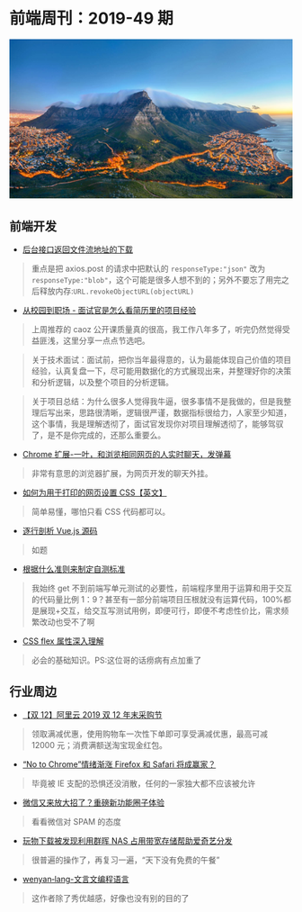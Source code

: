 # 前端周刊：2019-49 期

[![](/img/bing/20191216.png?imageView2/2/w/960)](https://cn.bing.com/search?q=桌山)

## 前端开发

- [后台接口返回文件流地址的下载](https://blog.csdn.net/liujiaojiao666/article/details/100563088)

> 重点是把 axios.post 的请求中把默认的 `responseType:"json"` 改为 `responseType:"blob"`，这个可能是很多人想不到的；另外不要忘了用完之后释放内存:`URL.revokeObjectURL(objectURL)`

- [从校园到职场 - 面试官是怎么看简历里的项目经验](https://mp.weixin.qq.com/s/A3k8aRbd7o4uuELZAMM_KA)

> 上周推荐的 caoz 公开课质量真的很高，我工作八年多了，听完仍然觉得受益匪浅，这里分享一点点节选吧。

> 关于技术面试：面试前，把你当年最得意的，认为最能体现自己价值的项目经验，认真复盘一下，尽可能用数据化的方式展现出来，并整理好你的决策和分析逻辑，以及整个项目的分析逻辑。

> 关于项目总结：为什么很多人觉得我牛逼，很多事情不是我做的，但是我整理后写出来，思路很清晰，逻辑很严谨，数据指标很给力，人家至少知道，这个事情，我是理解透彻了，面试官发现你对项目理解透彻了，能够驾驭了，是不是你完成的，还那么重要么。

- [Chrome 扩展-一叶，和浏览相同网页的人实时聊天，发弹幕](https://chrome.google.com/webstore/detail/same-page-2/bldcellajihanglphncgjmceklbibjkk)

> 非常有意思的浏览器扩展，为网页开发的聊天外挂。

- [如何为用于打印的网页设置 CSS【英文】](https://www.paperplane.app/blog/print-css-basics/)

> 简单易懂，哪怕只看 CSS 代码都可以。

- [逐行剖析 Vue.js 源码](https://nlrx-wjc.github.io/Learn-Vue-Source-Code/start/)

> 如题

- [根据什么准则来制定自测标准](https://www.yuque.com/iscott/tl/mhr04y)

> 我始终 get 不到前端写单元测试的必要性，前端程序里用于运算和用于交互的代码量比例 1：9？甚至有一部分前端项目压根就没有运算代码，100%都是展现+交互，给交互写测试用例，即便可行，即便不考虑性价比，需求频繁改动也受不了啊

- [CSS flex 属性深入理解](https://www.zhangxinxu.com/wordpress/2019/12/css-flex-deep/)

> 必会的基础知识。PS:这位哥的话痨病有点加重了

## 行业周边

- [【双 12】阿里云 2019 双 12 年末采购节](https://www.aliyun.com/1212/2019/home?userCode=y31qmczl)

> 领取满减优惠，使用购物车一次性下单即可享受满减优惠，最高可减 12000 元；消费满额送淘宝现金红包。

- [“No to Chrome”情绪渐涨 Firefox 和 Safari 将成赢家？](https://www.cnbeta.com/articles/tech/923203.htm)

> 毕竟被 IE 支配的恐惧还没消散，任何的一家独大都不应该被允许

- [微信又来放大招了？重磅新功能圈子体验](https://www.cnbeta.com/articles/tech/923599.htm)

> 看看微信对 SPAM 的态度

- [玩物下载被发现利用群晖 NAS 占用带宽存储帮助爱奇艺分发](https://www.cnbeta.com/articles/tech/923761.htm)

> 很普遍的操作了，再复习一遍，“天下没有免费的午餐”

- [wenyan‑lang-文言文编程语言](http://wenyan-lang.lingdong.works/)

> 这作者除了秀优越感，好像也没有别的目的了
